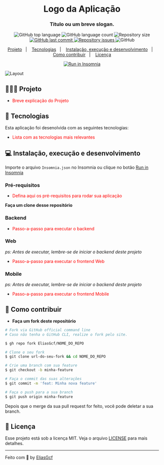 <h1 align="center">
	<!-- <img alt="Logo" src=".github/logo.png" width="200px" /> -->
  Logo da Aplicação
</h1>

<h3 align="center">
  Titulo ou um breve slogan.
</h3>

<p align="center">
  <img alt="GitHub top language" src="https://img.shields.io/github/languages/top/EliasGcf/readme-template">
  
  <img alt="GitHub language count" src="https://img.shields.io/github/languages/count/EliasGcf/readme-template">
  
  <img alt="Repository size" src="https://img.shields.io/github/repo-size/EliasGcf/readme-template">
  
  <a href="https://github.com/EliasGcf/readme-template/commits/master">
    <img alt="GitHub last commit" src="https://img.shields.io/github/last-commit/EliasGcf/readme-template">
  </a>
  
  <a href="https://github.com/EliasGcf/readme-template/issues">
    <img alt="Repository issues" src="https://img.shields.io/github/issues/EliasGcf/readme-template">
  </a>
  
  <img alt="GitHub" src="https://img.shields.io/github/license/EliasGcf/readme-template">
</p>

<p align="center">
  <a href="#-projeto">Projeto</a>&nbsp;&nbsp;&nbsp;|&nbsp;&nbsp;&nbsp;
  <a href="#-tecnologias">Tecnologias</a>&nbsp;&nbsp;&nbsp;|&nbsp;&nbsp;&nbsp;
  <a href="#-instalação-execução-e-desenvolvimento">Instalação, execução e desenvolvimento</a>&nbsp;&nbsp;&nbsp;|&nbsp;&nbsp;&nbsp;
  <a href="#-como-contribuir">Como contribuir</a>&nbsp;&nbsp;&nbsp;|&nbsp;&nbsp;&nbsp;
  <a href="#-licença">Licença</a>
</p>

<p id="insomniaButton" align="center">
  <a href="" target="_blank">
    <img src="https://insomnia.rest/images/run.svg" alt="Run in Insomnia">
  </a>
</p>

<img alt="Layout" src="https://res.cloudinary.com/eliasgcf/image/upload/v1586302738/assets/previewApp_fnt7hm.png">

## 👨🏻‍💻 Projeto

- <p style="color: red;">Breve explicação do Projeto</p>

## 🚀 Tecnologias

Esta aplicação foi desenolvida com as seguintes tecnologias:

- <p style="color: red;">Lista com as tecnologias mais relevantes</p>

<!-- - [Node.js](https://nodejs.org/en/)
- [ReactJS](https://reactjs.org/)
- [TypeScript](https://www.typescriptlang.org/)
- [React Native](https://reactnative.dev/)
- [Expo](https://expo.io/)
- [Express](https://expressjs.com/pt-br/)
- [Celebrate](https://github.com/arb/celebrate)
- [Sequelize](https://sequelize.org/)
- [PostgreSQL](https://www.postgresql.org/)
- [SQLite](https://www.sqlite.org/)
- [Jest](https://jestjs.io/)
- [SuperTest](https://github.com/visionmedia/supertest)
- [Nodemon](https://nodemon.io/)
- [Sucrase](https://github.com/alangpierce/sucrase)
- [React Router DOM](https://reacttraining.com/react-router/)
- [React Navigation](https://reactnavigation.org/)
- [React Icons](https://react-icons.netlify.com/#/)
- [UnForm](https://unform.dev/) [💜](https://rocketseat.com.br/)
- [Styled Components](https://styled-components.com/)
- [Axios](https://github.com/axios/axios)
- [Eslint](https://eslint.org/)
- [Prettier](https://prettier.io/)
- [EditorConfig](https://editorconfig.org/) -->

## 💻 Instalação, execução e desenvolvimento

Importe o arquivo `Insomnia.json` no Insomnia ou clique no botão [Run in Insomnia](#insomniaButton)

### Pré-requisitos

- <p style="color: red;">Defina aqui os pré-requisitos para rodar sua aplicação</p>

<!-- - [Node.js](https://nodejs.org/en/)
- [Yarn](https://yarnpkg.com/)
- [PostgreSQL](https://www.postgresql.org/)
- [MongoDB](https://www.mongodb.com/) -->

**Faça um clone desse repositório**

### Backend

- <p style="color: red;">Passo-a-passo para executar o backend</p>

<!-- - A partir da raiz do projeto, entre na pasta do backend rodando `cd backend`;
- Rode `yarn` para instalar as dependências;
- Crie um banco de dados no `postgres` com o nome de `gobarber-postgres`;
- Rode `cp .env.example .env` e preencha o arquivo `.env` com **SUAS** variáveis ambiente;
- Rode `yarn sequelize db:migrate` para executar as migrations;
- Rode `yarn dev` para iniciar o servidor; -->

<!-- ```bash
# A partir da raiz do projeto, entre na pasta do backend
$ cd backend

# Instale as dependências
$ yarn

# Tenha um banco de dados PostgreSQL em execução, exemplo:
$ docker run --name gobarber-postgres -e POSTGRES_PASSWORD=docker -p 5432:5432 -d postgres

# Faça uma copia do arquivo .env.example para .env e preencha com SUAS variáveis.
$ cp .env.example .env

# Execute as migrations
$ yarn sequelize db:migrate

# Tudo pronto para iniciar o servidor
$ yarn dev
``` -->

### Web

_ps: Antes de executar, lembre-se de iniciar o backend deste projeto_

- <p style="color: red;">Passo-a-passo para executar o frontend Web</p>

<!-- - A partir da raiz do projeto, entre na pasta do frontend web rodando `cd frontend`;
- Rode `yarn` para instalar as dependências;
- Rode `yarn start` para iniciar o client. -->

<!-- ```bash
# A partir da raiz do projeto, entre na pasta do frontend web
$ cd frontend

# Instale as dependências
$ yarn

# Tudo pronto para iniciar o client
$ yarn start
``` -->

### Mobile

_ps: Antes de executar, lembre-se de iniciar o backend deste projeto_

- <p style="color: red;">Passo-a-passo para executar o frontend Mobile</p>

<!-- - A partir da raiz do projeto, entre na pasta do frontend mobile rodando `cd mobile`;
- Rode `yarn` para instalar as dependências;
- Rode `yarn react-native run-ios` ou `yarn react-native run-android` dependendo do SO. -->

<!-- ```bash
# A partir da raiz do projeto, entre na pasta do frontend mobile
$ cd mobile

# Instale as dependências
$ yarn

# A denpender do seu SO, execute:
$ yarn react-native run-ios
# ou
$ yarn react-native run-android
``` -->

## 🤔 Como contribuir

- **Faça um fork deste repositório**

```bash
# Fork via GitHub official command line
# Caso não tenha o GitHub CLI, realize o fork pelo site.

$ gh repo fork EliasGcf/NOME_DO_REPO
```

```bash
# Clone o seu fork
$ git clone url-do-seu-fork && cd NOME_DO_REPO

# Crie uma branch com sua feature
$ git checkout -b minha-feature

# Faça o commit das suas alterações
$ git commit -m 'feat: Minha nova feature'

# Faça o push para a sua branch
$ git push origin minha-feature
```

Depois que o merge da sua pull request for feito, você pode deletar a sua branch.

## 📝 Licença

Esse projeto está sob a licença MIT. Veja o arquivo [LICENSE](LICENSE) para mais detalhes.

---

Feito com 💜 by [EliasGcf](https://www.linkedin.com/in/eliasgcf/)
